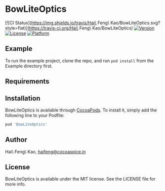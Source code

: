 # BowLiteOptics

[![CI Status](https://img.shields.io/travis/Hai\ Feng\ Kao/BowLiteOptics.svg?style=flat)](https://travis-ci.org/Hai\ Feng\ Kao/BowLiteOptics)
[![Version](https://img.shields.io/cocoapods/v/BowLiteOptics.svg?style=flat)](https://cocoapods.org/pods/BowLiteOptics)
[![License](https://img.shields.io/cocoapods/l/BowLiteOptics.svg?style=flat)](https://cocoapods.org/pods/BowLiteOptics)
[![Platform](https://img.shields.io/cocoapods/p/BowLiteOptics.svg?style=flat)](https://cocoapods.org/pods/BowLiteOptics)

## Example

To run the example project, clone the repo, and run `pod install` from the Example directory first.

## Requirements

## Installation

BowLiteOptics is available through [CocoaPods](https://cocoapods.org). To install
it, simply add the following line to your Podfile:

```ruby
pod 'BowLiteOptics'
```

## Author

Hai\ Feng\ Kao, haifeng@cocoaspice.in

## License

BowLiteOptics is available under the MIT license. See the LICENSE file for more info.

